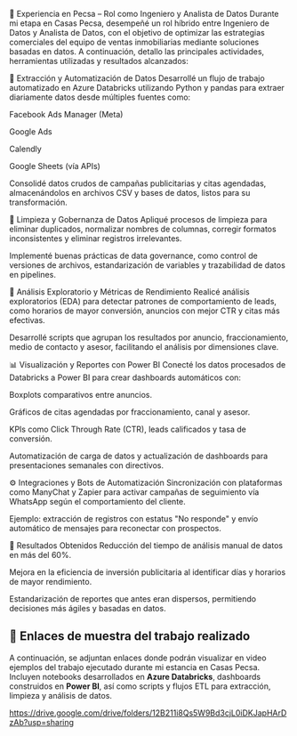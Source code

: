 🧾 Experiencia en Pecsa – Rol como Ingeniero y Analista de Datos
Durante mi etapa en Casas Pecsa, desempeñé un rol híbrido entre Ingeniero de Datos y Analista de Datos, con el objetivo de optimizar las estrategias comerciales del equipo de ventas inmobiliarias mediante soluciones basadas en datos. A continuación, detallo las principales actividades, herramientas utilizadas y resultados alcanzados:

🔧 Extracción y Automatización de Datos
Desarrollé un flujo de trabajo automatizado en Azure Databricks utilizando Python y pandas para extraer diariamente datos desde múltiples fuentes como:

Facebook Ads Manager (Meta)

Google Ads

Calendly

Google Sheets (vía APIs)

Consolidé datos crudos de campañas publicitarias y citas agendadas, almacenándolos en archivos CSV y bases de datos, listos para su transformación.

🧹 Limpieza y Gobernanza de Datos
Apliqué procesos de limpieza para eliminar duplicados, normalizar nombres de columnas, corregir formatos inconsistentes y eliminar registros irrelevantes.

Implementé buenas prácticas de data governance, como control de versiones de archivos, estandarización de variables y trazabilidad de datos en pipelines.

🧠 Análisis Exploratorio y Métricas de Rendimiento
Realicé análisis exploratorios (EDA) para detectar patrones de comportamiento de leads, como horarios de mayor conversión, anuncios con mejor CTR y citas más efectivas.

Desarrollé scripts que agrupan los resultados por anuncio, fraccionamiento, medio de contacto y asesor, facilitando el análisis por dimensiones clave.

📊 Visualización y Reportes con Power BI
Conecté los datos procesados de Databricks a Power BI para crear dashboards automáticos con:

Boxplots comparativos entre anuncios.

Gráficos de citas agendadas por fraccionamiento, canal y asesor.

KPIs como Click Through Rate (CTR), leads calificados y tasa de conversión.

Automatización de carga de datos y actualización de dashboards para presentaciones semanales con directivos.

⚙️ Integraciones y Bots de Automatización
Sincronización con plataformas como ManyChat y Zapier para activar campañas de seguimiento vía WhatsApp según el comportamiento del cliente.

Ejemplo: extracción de registros con estatus "No responde" y envío automático de mensajes para reconectar con prospectos.

🧾 Resultados Obtenidos
Reducción del tiempo de análisis manual de datos en más del 60%.

Mejora en la eficiencia de inversión publicitaria al identificar días y horarios de mayor rendimiento.

Estandarización de reportes que antes eran dispersos, permitiendo decisiones más ágiles y basadas en datos.


## 📎 Enlaces de muestra del trabajo realizado

A continuación, se adjuntan enlaces donde podrán visualizar en video ejemplos del trabajo ejecutado durante mi estancia en Casas Pecsa. Incluyen notebooks desarrollados en **Azure Databricks**, dashboards construidos en **Power BI**, así como scripts y flujos ETL para extracción, limpieza y análisis de datos.

https://drive.google.com/drive/folders/12B211i8Qs5W9Bd3cjL0iDKJapHArDzAb?usp=sharing
